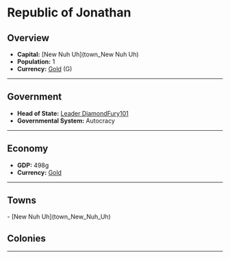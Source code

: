 <!--UNDEDITED FILE, remove this entire line if this file has been edited!-->
# <!--NAME-->Republic of Jonathan<!--NAME-->

## Overview

- **Capital:** <!--CAPITAL_LINK-->[New Nuh Uh](town_New Nuh Uh)<!--CAPITAL_LINK-->
- **Population:** <!--POPULATION-->1<!--POPULATION-->
- **Currency:** <!--CURRENCY_LINK-->[Gold](currency_Gold)<!--CURRENCY_LINK--> (<!--CURRENCY_ABV-->G<!--CURRENCY_ABV-->)

---

## Government

- **Head of State:** <!--LEADER_TITLE_LINK-->[Leader DiamondFury101](user_DiamondFury101)<!--LEADER_TITLE_LINK-->
- **Governmental System:** <!--GOVERNMENT-->Autocracy<!--GOVERNMENT-->

---

## Economy

- **GDP:** <!--GDP-->498g<!--GDP-->
- **Currency:** <!--CURRENCY_LINK-->[Gold](currency_Gold)<!--CURRENCY_LINK-->

---

## Towns

<!--TOWNS-->- [New Nuh Uh](town_New_Nuh_Uh)<!--TOWNS-->

## Colonies

<!--COLONIES--><!--COLONIES-->

---